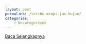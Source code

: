 ```yaml
---
layout: post
permalink: /seribu-mimpi-jas-hujan/
categories:
    - Uncategorized
---
```


[Baca Selengkapnya](/01)